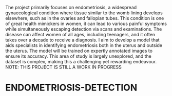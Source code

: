 The project primarily focuses on endometriosis, a widespread gynaecological condition where tissue similar to the womb lining develops elsewhere, such as in the ovaries and fallopian tubes. This condition is one of great health mimickers in women, it can lead to various painful symptoms while simultaneously escaping detection via scans and examinations. The disease can affect women of all ages, including teenagers, and it often takes over a decade to receive a diagnosis.
I aim to develop a model that aids specialists in identifying endometriosis both in the uterus and outside the uterus. The model will be trained on expertly annotated images to ensure its accuracy. This area of study is largely unexplored, and the dataset is complex, making this a challenging yet rewarding endeavour. 
NOTE: THIS PROJECT IS STILL A WORK IN PROGRESS
# ENDOMETRIOSIS-DETECTION
